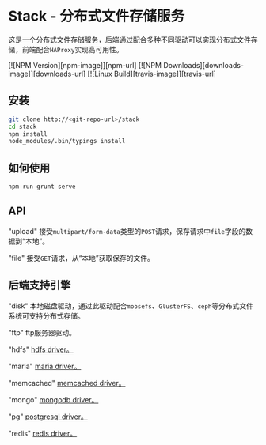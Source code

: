 Stack - 分布式文件存储服务
===========================
这是一个分布式文件存储服务，后端通过配合多种不同驱动可以实现分布式文件存储，前端配合`HAProxy`实现高可用性。

[![NPM Version][npm-image]][npm-url]
[![NPM Downloads][downloads-image]][downloads-url]
[![Linux Build][travis-image]][travis-url]

安装
----
```bash
git clone http://<git-repo-url>/stack
cd stack
npm install
node_modules/.bin/typings install
```

如何使用
--------
```bash
npm run grunt serve
```

API
---
"upload"
接受`multipart/form-data`类型的`POST`请求，保存请求中`file`字段的数据到“本地”。

"file"
接受`GET`请求，从“本地”获取保存的文件。


后端支持引擎
------------
"disk"
本地磁盘驱动，通过此驱动配合`moosefs`、`GlusterFS`、`ceph`等分布式文件系统可支持分布式存储。

"ftp"
ftp服务器驱动。

"hdfs"
[hdfs driver。](https://hadoop.apache.org/)

"maria"
[maria driver。](https://mariadb.org/)

"memcached"
[memcached driver。](https://memcached.org/)

"mongo"
[mongodb driver。](https://www.mongodb.com/)

"pg"
[postgresql driver。](https://www.postgresql.org/)

"redis"
[redis driver。](http://redis.io/)
